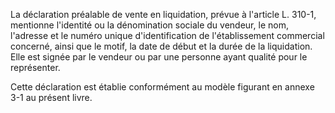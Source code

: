 La déclaration préalable de vente en liquidation, prévue à l'article L. 310-1, mentionne l'identité ou la dénomination sociale du vendeur, le nom, l'adresse et le numéro unique d'identification de l'établissement commercial concerné, ainsi que le motif, la date de début et la durée de la liquidation. Elle est signée par le vendeur ou par une personne ayant qualité pour le représenter.


 Cette déclaration est établie conformément au modèle figurant en annexe 3-1 au présent livre.

